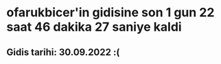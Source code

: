 # ofarukbicer'in gidisine son 1 gun 22 saat 46 dakika 27 saniye kaldi

## Gidis tarihi: 30.09.2022 :(